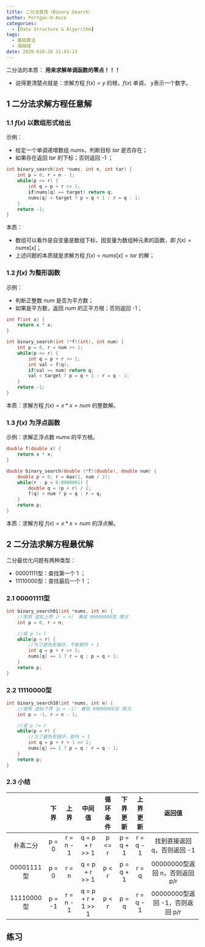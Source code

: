 ```yaml
---
title: 二分法查找（Binary Search）
author: Portgas·D·Asce
categories:
  - [Data Structure & Algorithm]
tags:
  - 基础算法
  - 海贼班
date: 2020-010-28 11:43:13
---
```


<!--more-->
二分法的本质： **用来求解单调函数的零点！！！**
- 说得更清楚点就是：求解方程 $f(x) = y$ 的根，$f(x)$ 单调， y表示一个数字。

## 1 二分法求解方程任意解
### 1.1 $f(x)$ 以数组形式给出
示例：
- 给定一个单调递增数组 $nums$，判断目标 $tar$ 是否存在；
- 如果存在返回 $tar$ 的下标；否则返回 -1 ；
```cpp
int binary_search(int *nums, int n, int tar) {
    int p = 0, r = n - 1;
    while(p <= r) {
        int q = p + r >> 1;
        if(nums[q] == target) return q;
        nums[q] < target ? p = q + 1 : r = q - 1;
    }
    return -1;
}
```
本质：
- 数组可以看作是自变量是数组下标，因变量为数组种元素的函数，即 $f(x) = nums[x]$；
- 上述问题的本质就是求解方程 $f(x) = nums[x] = tar$ 的解；
### 1.2 $f(x)$ 为整形函数
示例：
- 判断正整数 $num$ 是否为平方数；
- 如果是平方数，返回 $num$ 的正平方根；否则返回 -1；

```cpp
int f(int x) {
    return x * x;
}

int binary_search(int (*f)(int), int num) {
    int p = 0, r = num >> 1;
    while(p <= r) {
        int q = p + r >> 1;
        int val = f(q);
        if(val == num) return q;
        val < target ? p = q + 1 : r = q - 1;
    }
    return -1;
}
```
本质：求解方程 $f(x) = x * x = num$ 的整数解。
### 1.3 $f(x)$ 为浮点函数
示例：求解正浮点数 $nums$ 的平方根。
```cpp
double f(double x) {
    return x * x;
}

double binary_search(double (*f)(double), double num) {
    double p = 0, r = max(1, num / 2);
    while(r - p > 0.0000001) {
        double q = (p + r) / 2;
        f(q) < num ? p = q : r = q;
    }
    return p;
}
```
本质：求解方程 $f(x) = x * x = num$ 的浮点解。

## 2 二分法求解方程最优解
二分最优化问题有两种类型：
- 00001111型：查找第一个 1 ；
- 11110000型：查找最后一个 1 ；

### 2.1 00001111型
```cpp
int binary_search01(int *nums, int n) {
    //使用 虚拟上界（r = n） 兼容 00000000型 情况
    int p = 0, r = n;

    //或 p != r
    while(p < r) {
        //为了避免死循环，不能额外 + 1
        int q = p + r >> 1;
        nums[q] == 1 ? r = q : p = q + 1;
    }
    return p;
}
```

### 2.2 11110000型
```cpp
int binary_search10(int *nums, int n) {
    //使用 虚拟下界（p = -1） 兼容 00000000型 情况
    int p = -1, r = n - 1;

    //或 p != r
    while(p < r) {
        //为了避免死循环，额外 + 1
        int q = p + r + 1 >> 1;
        nums[q] == 1 ? p = q : r = q - 1;
    }
    return p;
}
```

### 2.3 小结
| | 下界 | 上界 | 中间值 | 循环条件 | 下界更新 | 上界更新 | 返回值
| :-: | :-: | :-: | :-: | :-: | :-: | :-: | :-: |
朴素二分 | p = 0 | r = n - 1 | q = p + r >> 1 | p <= r | p = q + 1 | r = q - 1 | 找到直接返回 q，否则返回 -1
00001111型 | p = 0 | r = n | q = p + r >> 1 | p < r | p = q + 1 | r = q | 00000000型返回 n，否则返回 p/r
11110000型 | p = -1 | r = n - 1 | q = p + r + 1 >> 1 | p < r | p = q | r = q - 1 | 00000000型返回 -1，否则返回 p/r

## 练习
